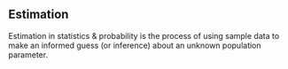 ## Estimation 
Estimation in statistics & probability is the process of using sample data to make an informed guess (or inference) about an unknown population parameter.

